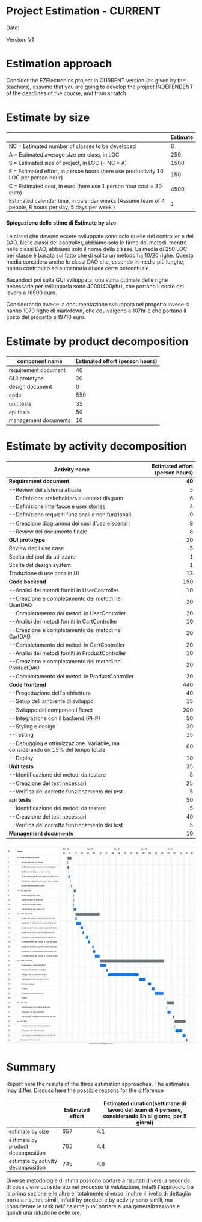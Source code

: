 # Project Estimation - CURRENT
Date:

Version: V1


# Estimation approach
Consider the EZElectronics  project in CURRENT version (as given by the teachers), assume that you are going to develop the project INDEPENDENT of the deadlines of the course, and from scratch
# Estimate by size
### 
|             | Estimate                        |             
| ----------- | ------------------------------- |  
| NC =  Estimated number of classes to be developed   |             6                |             
|  A = Estimated average size per class, in LOC       |           250              | 
| S = Estimated size of project, in LOC (= NC * A) |              1500 |
| E = Estimated effort, in person hours (here use productivity 10 LOC per person hour)  |                  150                    |   
| C = Estimated cost, in euro (here use 1 person hour cost = 30 euro) | 4500 | 
| Estimated calendar time, in calendar weeks (Assume team of 4 people, 8 hours per day, 5 days per week ) |      1              |               

#### Spiegazione delle stime di Estimate by size
Le classi che devono essere sviluppate sono solo quelle del controller e del DAO. Nelle classi del controller, abbiamo solo le firme dei metodi, mentre nelle classi DAO, abbiamo solo il nome della classe. La media di 250 LOC per classe è basata sul fatto che di solito un metodo ha 10/20 righe. Questa media considera anche le classi DAO che, essendo in media più lunghe, hanno contribuito ad aumentarla di una certa percentuale.

Basandoci poi sulla GUI sviluppata, una stima ottimale delle righe necessarie per svilupparla sono 4000(400phr), che portano il costo del lavoro a 16500 euro.

Considerando invece la documentazione sviluppata nel progetto invece si hanno 1070 righe di markdown, che equivalgono a 107hr e che portano il costo del progetto a 19710 euro.


# Estimate by product decomposition
### 
|         component name    | Estimated effort (person hours)   |             
| ----------- | ------------------------------- | 
| requirement document   | 40 |
| GUI prototype |20|
| design document |0|
| code |550|
| unit tests | 35 |
| api tests | 50 |
| management documents  | 10|



# Estimate by activity decomposition
### 
|         Activity name    | Estimated effort (person hours)   |             
| ---------------------------- | -------------------------------: | 
|**Requirement document**    | **40** |
| --Review del sistema attuale| 5 |
| --Definizione stakeholders e context diagram| 6 |
| --Definizione interfacce e user stories| 4 |
| --Definizione requisiti funzionali e non funzionali| 9 |
| --Creazione diagramma dei casi d’uso e scenari| 8 |
| --Review del documento finale| 8 |
| **GUI prototype** |20|
| Review degli use case | 5 |
| Scelta del tool da utilizzare | 1 |
| Scelta del design system | 1 |
| Traduzione di use case in UI | 13 |
| **Code backend** |150|
| --Analisi dei metodi forniti in UserController| 10|
| --Creazione e completamento dei metodi nel UserDAO| 20|
| --Completamento dei metodi in UserController| 20|
| --Analisi dei metodi forniti in CartController| 10 |
| --Creazione e completamento dei metodi nel CartDAO| 20|
| --Completamento dei metodi in CartController| 20|
| --Analisi dei metodi forniti in ProductController| 10|
| --Creazione e completamento dei metodi nel ProductDAO| 20|
| --Completamento dei metodi in ProductController| 20 |
| **Code frontend**|440|
| --Progettazione dell'architettura| 40|
| --Setup dell'ambiente di sviluppo| 15|
| --Sviluppo dei componenti React| 200 |
| --Integrazione con il backend (PHP)| 50 |
| --Styling e design| 30 |
| --Testing| 15 |
| --Debugging e ottimizzazione: Variabile, ma considerando un 15% del tempo totale | 60 |
| --Deploy| 10 |
| **Unit tests** | 35 |
| --Identificazione dei metodi da testare|5|
| --Creazione dei test necessari|25|0
| --Verifica del corretto funzionamento dei test|5|
| **api tests** | 50 |
| --Identificazione dei metodi da testare|5|
| --Creazione dei test necessari|40|
| --Verifica del corretto funzionamento dei test|5|
| **Management documents**  | 10 |
###
![alt text](Immagini/gantt.png)

# Summary

Report here the results of the three estimation approaches. The  estimates may differ. Discuss here the possible reasons for the difference

|             | Estimated effort                        |   Estimated duration(settimane di lavoro del team di 4 persone, considerando 8h al giorno, per 5 giorni) |          
| ----------- | ------------------------------- | ---------------|
| estimate by size |657|4.1|
| estimate by product decomposition |705|4.4|
| estimate by activity decomposition |745|4.8|

Diverse metodologie di stima possono portare a risultati diversi a seconda di cosa viene considerato nel processo di valutazione, infatti l'approccio tra la prima sezione e le altre e' totalmente diverso.
Inoltre il livello di dettaglio porta a risultati simili, infatti by product e by activity sono simili, ma considerare le task nell'insieme puo' portare a una generalizzazione e quindi una riduzione delle ore.